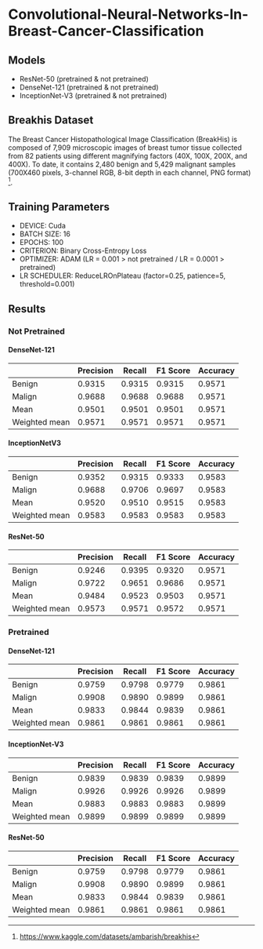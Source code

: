# Convolutional-Neural-Networks-In-Breast-Cancer-Classification



## Models
- ResNet-50 (pretrained & not pretrained)
- DenseNet-121 (pretrained & not pretrained)
- InceptionNet-V3 (pretrained & not pretrained)

## Breakhis Dataset
The Breast Cancer Histopathological Image Classification (BreakHis) is composed of 7,909 microscopic images of breast tumor tissue collected from 82 patients using different magnifying factors (40X, 100X, 200X, and 400X). To date, it contains 2,480 benign and 5,429 malignant samples (700X460 pixels, 3-channel RGB, 8-bit depth in each channel, PNG format) [^1].

## Training Parameters  
- DEVICE: Cuda
- BATCH SIZE: 16
- EPOCHS: 100
- CRITERION: Binary Cross-Entropy Loss
- OPTIMIZER: ADAM (LR = 0.001 > not pretrained / LR = 0.0001 > pretrained)
- LR SCHEDULER: ReduceLROnPlateau (factor=0.25, patience=5, threshold=0.001)

## Results

### Not Pretrained

#### DenseNet-121  

| | Precision | Recall | F1 Score | Accuracy |
|--|-----------|---------|---------|----------|
| Benign | 0.9315 | 0.9315 | 0.9315 | 0.9571 |
| Malign | 0.9688 | 0.9688 | 0.9688 | 0.9571 |
| Mean | 0.9501 | 0.9501 | 0.9501 | 0.9571 |
| Weighted mean | 0.9571 | 0.9571 | 0.9571 | 0.9571 |

#### InceptionNetV3

| | Precision | Recall | F1 Score | Accuracy |
|--|-----------|---------|---------|----------|
| Benign | 0.9352 | 0.9315 | 0.9333 | 0.9583 |
| Malign | 0.9688 | 0.9706 | 0.9697 | 0.9583 |
| Mean | 0.9520 | 0.9510 | 0.9515 | 0.9583 |
| Weighted mean | 0.9583 | 0.9583 | 0.9583 | 0.9583 |

#### ResNet-50 

| | Precision | Recall | F1 Score | Accuracy |
|--|-----------|---------|---------|----------|
| Benign | 0.9246 | 0.9395  | 0.9320 | 0.9571 |
| Malign | 0.9722 | 0.9651 | 0.9686  | 0.9571 |
| Mean | 0.9484 | 0.9523 | 0.9503 | 0.9571 |
| Weighted mean | 0.9573 | 0.9571 | 0.9572 | 0.9571 |

### Pretrained

#### DenseNet-121

| | Precision | Recall | F1 Score | Accuracy |
|--|-----------|---------|---------|----------|
| Benign | 0.9759 | 0.9798 | 0.9779 | 0.9861 |
| Malign | 0.9908 | 0.9890  | 0.9899 | 0.9861 |
| Mean | 0.9833 | 0.9844 | 0.9839 | 0.9861 |
| Weighted mean | 0.9861 | 0.9861 | 0.9861 | 0.9861 |

#### InceptionNet-V3

| | Precision | Recall | F1 Score | Accuracy |
|--|-----------|---------|---------|----------|
| Benign | 0.9839 | 0.9839 | 0.9839 | 0.9899 |
| Malign | 0.9926 | 0.9926  | 0.9926 | 0.9899 |
| Mean | 0.9883 | 0.9883 | 0.9883 | 0.9899 |
| Weighted mean | 0.9899 | 0.9899 | 0.9899 | 0.9899 |
  
#### ResNet-50  

| | Precision | Recall | F1 Score | Accuracy |
|--|-----------|---------|---------|----------|
| Benign | 0.9759 | 0.9798 | 0.9779 | 0.9861 |
| Malign | 0.9908 | 0.9890 | 0.9899 | 0.9861 |
| Mean | 0.9833 | 0.9844 | 0.9839 | 0.9861 |
| Weighted mean | 0.9861 | 0.9861 | 0.9861 | 0.9861 |

[^1]: https://www.kaggle.com/datasets/ambarish/breakhis 
